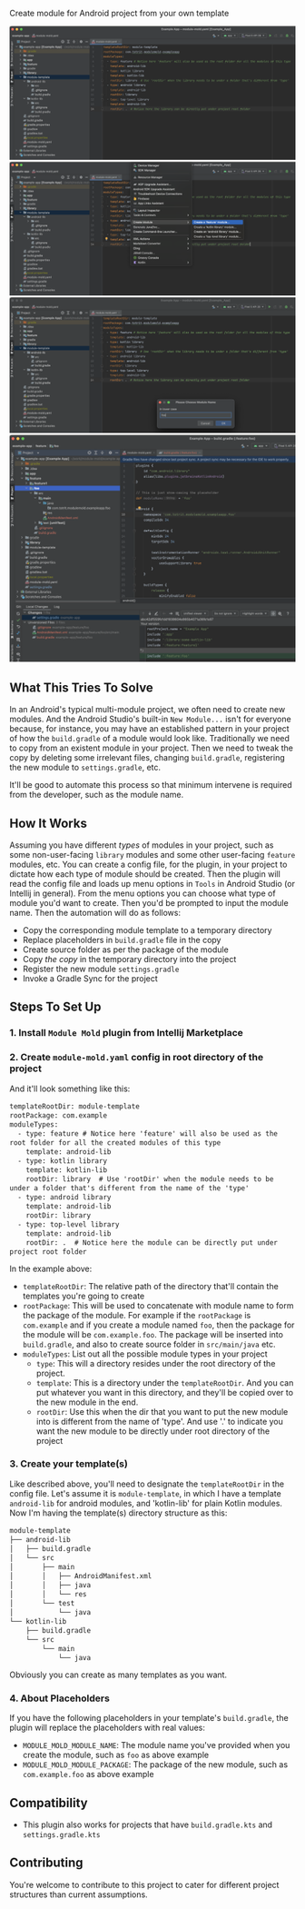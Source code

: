 Create module for Android project from your own template

![Create config file and template(s)](https://github.com/totrit/module-mold/blob/main/img/setup.png?raw=true)
![Choose which type of module to create](https://github.com/totrit/module-mold/blob/main/img/choose-type.png?raw=true)
![Choose a name for the new module](https://github.com/totrit/module-mold/blob/main/img/choose-name.png?raw=true)
![New module created!](https://github.com/totrit/module-mold/blob/main/img/result.png?raw=true)

## What This Tries To Solve
In an Android's typical multi-module project, we often need to create new modules. 
And the Android Studio's built-in `New Module...` isn't for everyone because, for instance, you may have an established pattern in your project of how the `build.gradle` of a module would look like.
Traditionally we need to copy from an existent module in your project. 
Then we need to tweak the copy by deleting some irrelevant files, changing `build.gradle`, registering the new module to `settings.gradle`, etc.

It'll be good to automate this process so that minimum intervene is required from the developer, such as the module name.

## How It Works
Assuming you have different *types* of modules in your project, such as some non-user-facing `library` modules and some other user-facing `feature` modules, etc.
You can create a config file, for the plugin, in your project to dictate how each type of module should be created.
Then the plugin will read the config file and loads up menu options in `Tools` in Android Studio (or Intellij in general). 
From the menu options you can choose what type of module you'd want to create. Then you'd be prompted to input the module name. Then the automation will do as follows:
- Copy the corresponding module template to a temporary directory
- Replace placeholders in `build.gradle` file in the copy
- Create source folder as per the package of the module
- Copy *the copy* in the temporary directory into the project
- Register the new module `settings.gradle`
- Invoke a Gradle Sync for the project

## Steps To Set Up
### 1. Install `Module Mold` plugin from Intellij Marketplace
### 2. Create `module-mold.yaml` config in root directory of the project

And it'll look something like this:
```
templateRootDir: module-template
rootPackage: com.example
moduleTypes:
  - type: feature # Notice here 'feature' will also be used as the root folder for all the created modules of this type
    template: android-lib
  - type: kotlin library
    template: kotlin-lib
    rootDir: library  # Use 'rootDir' when the module needs to be under a folder that's different from the name of the 'type'
  - type: android library
    template: android-lib
    rootDir: library
  - type: top-level library
    template: android-lib
    rootDir: .  # Notice here the module can be directly put under project root folder
```
In the example above:
- `templateRootDir`: The relative path of the directory that'll contain the templates you're going to create
- `rootPackage`: This will be used to concatenate with module name to form the package of the module. For example if the `rootPackage` is `com.example` and if you create a module named `foo`, then the package for the module will be `com.example.foo`. The package will be inserted into `build.gradle`, and also to create source folder in `src/main/java` etc.
- `moduleTypes`:  List out all the possible module types in your project
  - `type`: This will a directory resides under the root directory of the project.
  - `template`: This is a directory under the `templateRootDir`. And you can put whatever you want in this directory, and they'll be copied over to the new module in the end.
  - `rootDir`: Use this when the dir that you want to put the new module into is different from the name of 'type'. And use '.' to indicate you want the new module to be directly under root directory of the project

### 3. Create your template(s)
Like described above, you'll need to designate the `templateRootDir` in the config file. Let's assume it is `module-template`, in which I have a template `android-lib` for android modules, and 'kotlin-lib' for plain Kotlin modules.
Now I'm having the template(s) directory structure as this:
```
module-template
├── android-lib
│   ├── build.gradle
│   └── src
│       ├── main
│       │   ├── AndroidManifest.xml
│       │   ├── java
│       │   └── res
│       └── test
│           └── java
└── kotlin-lib
    ├── build.gradle
    └── src
        └── main
            └── java
```
Obviously you can create as many templates as you want.

### 4. About Placeholders
If you have the following placeholders in your template's `build.gradle`, the plugin will replace the placeholders with real values:
- `MODULE_MOLD_MODULE_NAME`: The module name you've provided when you create the module, such as `foo` as above example
- `MODULE_MOLD_MODULE_PACKAGE`: The package of the new module, such as `com.example.foo` as above example

## Compatibility
- This plugin also works for projects that have `build.gradle.kts` and `settings.gradle.kts`

## Contributing
You're welcome to contribute to this project to cater for different project structures than current assumptions.